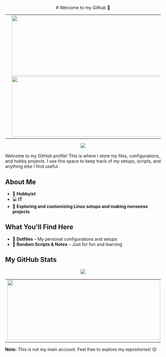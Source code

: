 <p align="center">
# Welcome to my Github 👋
</p>
<table>
  <tr>
    <td>
      <img src="./Images/roshidere.gif" alt="Anime Character" width="250px"/>
    </td>
    <td>
      <img src="https://github-readme-stats.vercel.app/api?username=Sumichaaan19&show_icons=true&theme=cobalt&card_width=495" width="495px" height="195px"/>
      <br/>
      <img src="https://github-readme-stats.vercel.app/api/top-langs/?username=Sumichaaan19&layout=compact&theme=cobalt&langs_count=10&card_width=495" width="495px" height="195px"/>
    </td>
  </tr>
</table>

<p align="center">
    <img src="https://github-profile-summary-cards.vercel.app/api/cards/profile-details?username=Sumichaaan19&theme=cobalt" />
</p>
Welcome to my GitHub profile! This is where I store my files, configurations, and hobby projects. I use this space to keep track of my setups, scripts, and anything else I find useful.

## About Me
- 🎨 **Hobbyist**
- 💻 **IT**
- 🔧 **Exploring and customizing Linux setups and making nonsense projects**

## What You'll Find Here
- 📂 **Dotfiles** – My personal configurations and setups
- 📝 **Random Scripts & Notes** – Just for fun and learning

## My GitHub Stats
<table>
  <tr>
    <td><img src="https://github-readme-stats.vercel.app/api?username=Sumichaaan19&show_icons=true&theme=cobalt&card_width=495" width="495px" height="195px"/></td>
    <td><img src="https://github-readme-stats.vercel.app/api/top-langs/?username=Sumichaaan19&layout=compact&theme=cobalt&langs_count=10&card_width=495" width="495px" height="195px"/></td> 
 </tr>
<p align="center">
    <img src="https://github-profile-summary-cards.vercel.app/api/cards/profile-details?username=Sumichaaan19&theme=cobalt" />
</p>
</table>







**Note:** This is not my main account. Feel free to explore my repositories! 😊

